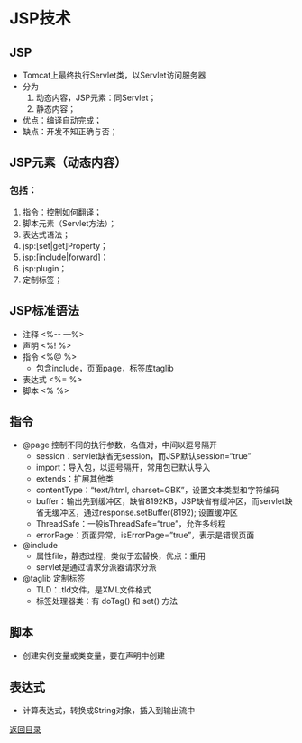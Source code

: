 # JSP技术
## JSP
* Tomcat上最终执行Servlet类，以Servlet访问服务器
* 分为
    1. 动态内容，JSP元素：同Servlet；
    2. 静态内容；
* 优点：编译自动完成；
* 缺点：开发不知正确与否；

## JSP元素（动态内容）
### 包括：
1. 指令：控制如何翻译；
2. 脚本元素（Servlet方法）；
3. 表达式语法；
4. jsp:[set|get]Property；
5. jsp:[include|forward]；
6. jsp:plugin；
7. 定制标签；

## JSP标准语法
* 注释 <%--  —%>
* 声明 <%!  %> 
* 指令 <%@  %>
    * 包含include，页面page，标签库taglib
* 表达式 <%=  %>
* 脚本 <%  %>

## 指令
* @page 控制不同的执行参数，名值对，中间以逗号隔开
    * session：servlet缺省无session，而JSP默认session=“true”
    * import：导入包，以逗号隔开，常用包已默认导入
    * extends：扩展其他类
    * contentType：“text/html, charset=GBK”，设置文本类型和字符编码
    * buffer：输出先到缓冲区，缺省8192KB，JSP缺省有缓冲区，而servlet缺省无缓冲区，通过response.setBuffer(8192); 设置缓冲区
    * ThreadSafe：一般isThreadSafe=“true”，允许多线程
    * errorPage：页面异常，isErrorPage=”true”，表示是错误页面
* @include
    * 属性file，静态过程，类似于宏替换，优点：重用
    * servlet是通过请求分派器请求分派
* @taglib 定制标签
    * TLD：.tld文件，是XML文件格式
    * 标签处理器类：有 doTag() 和 set() 方法

## 脚本
* 创建实例变量或类变量，要在声明中创建

## 表达式
* 计算表达式，转换成String对象，插入到输出流中

[返回目录](../CONTENTS.md)